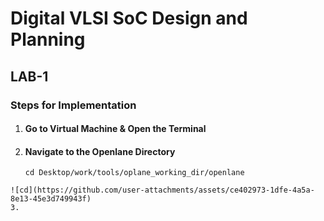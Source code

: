 # Digital VLSI SoC Design and Planning

## LAB-1

### Steps for Implementation

1. #### Go to Virtual Machine & Open the Terminal
2. #### Navigate to the Openlane Directory
   ```blash
   cd Desktop/work/tools/oplane_working_dir/openlane
```
![cd](https://github.com/user-attachments/assets/ce402973-1dfe-4a5a-8e13-45e3d749943f)
3. 

